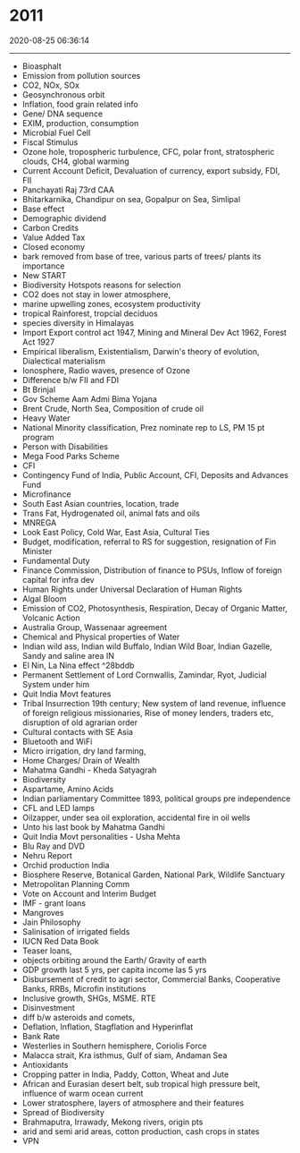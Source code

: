 # 2011

2020-08-25 06:36:14

---

- Bioasphalt
- Emission from pollution sources
- CO2, NOx, SOx
- Geosynchronous orbit
- Inflation, food grain related info
- Gene/ DNA sequence
- EXIM, production, consumption
- Microbial Fuel Cell
- Fiscal Stimulus
- Ozone hole, tropospheric turbulence, CFC, polar front, stratospheric clouds, CH4, global warming
- Current Account Deficit, Devaluation of currency, export subsidy, FDI, FII
- Panchayati Raj 73rd CAA
- Bhitarkarnika, Chandipur on sea, Gopalpur on Sea, Simlipal
- Base effect
- Demographic dividend
- Carbon Credits
- Value Added Tax
- Closed economy
- bark removed from base of tree, various parts of trees/ plants its importance
- New START
- Biodiversity Hotspots reasons for selection
- CO2 does not stay in lower atmosphere,
- marine upwelling zones, ecosystem productivity
- tropical Rainforest, tropcial deciduos
- species diversity in Himalayas
- Import Export control act 1947, Mining and Mineral Dev Act 1962, Forest Act 1927
- Empirical liberalism, Existentialism, Darwin's theory of evolution, Dialectical materialism
- Ionosphere, Radio waves, presence of Ozone
- Difference b/w FII and FDI
- Bt Brinjal
- Gov Scheme Aam Admi Bima Yojana
- Brent Crude, North Sea, Composition of crude oil
- Heavy Water
- National Minority classification, Prez nominate rep to LS, PM 15 pt program
- Person with Disabilities
- Mega Food Parks Scheme
- CFI
- Contingency Fund of India, Public Account, CFI, Deposits and Advances Fund
- Microfinance
- South East Asian countries, location, trade
- Trans Fat, Hydrogenated oil, animal fats and oils
- MNREGA
- Look East Policy, Cold War, East Asia, Cultural Ties
- Budget, modification, referral to RS for suggestion, resignation of Fin Minister
- Fundamental Duty
- Finance Commission, Distribution of finance to PSUs, Inflow of foreign capital for infra dev
- Human Rights under Universal Declaration of Human Rights
- Algal Bloom
- Emission of CO2, Photosynthesis, Respiration, Decay of Organic Matter, Volcanic Action
- Australia Group, Wassenaar agreement
- Chemical and Physical properties of Water
- Indian wild ass, Indian wild Buffalo, Indian Wild Boar, Indian Gazelle, Sandy and saline area IN
- El Nin, La Nina effect ^28bddb
- Permanent Settlement of Lord Cornwallis, Zamindar, Ryot, Judicial System under him
- Quit India Movt features
- Tribal Insurrection 19th century; New system of land revenue, influence of foreign religious missionaries, Rise of money lenders, traders etc, disruption of old agrarian order
- Cultural contacts with SE Asia
- Bluetooth and WiFi
- Micro irrigation, dry land farming,
- Home Charges/ Drain of Wealth
- Mahatma Gandhi - Kheda Satyagrah
- Biodiversity
- Aspartame, Amino Acids
- Indian parliamentary Committee 1893, political groups pre independence
- CFL and LED lamps
- Oilzapper, under sea oil exploration, accidental fire in oil wells
- Unto his last book by Mahatma Gandhi
- Quit India Movt personalities - Usha Mehta
- Blu Ray and DVD
- Nehru Report
- Orchid production India
- Biosphere Reserve, Botanical Garden, National Park, Wildlife Sanctuary
- Metropolitan Planning Comm
- Vote on Account and Interim Budget
- IMF - grant loans
- Mangroves
- Jain Philosophy
- Salinisation of irrigated fields
- IUCN Red Data Book
- Teaser loans,
- objects orbiting around the Earth/ Gravity of earth
- GDP growth last 5 yrs, per capita income las 5 yrs
- Disbursement of credit to agri sector, Commercial Banks, Cooperative Banks, RRBs, Microfin institutions
- Inclusive growth, SHGs, MSME. RTE
- Disinvestment
- diff b/w asteroids and comets,
- Deflation, Inflation, Stagflation and Hyperinflat
- Bank Rate
- Westerlies in Southern hemisphere, Coriolis Force
- Malacca strait, Kra isthmus, Gulf of siam, Andaman Sea
- Antioxidants
- Cropping patter in India, Paddy, Cotton, Wheat and Jute
- African and Eurasian desert belt, sub tropical high pressure belt, influence of warm ocean current
- Lower stratosphere, layers of atmosphere and their features
- Spread of Biodiversity
- Brahmaputra, Irrawady, Mekong rivers, origin pts
- arid and semi arid areas, cotton production, cash crops in states
- VPN

